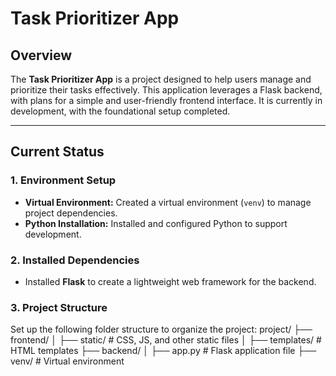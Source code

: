 # Task Prioritizer App

## Overview
The **Task Prioritizer App** is a project designed to help users manage and prioritize their tasks effectively. This application leverages a Flask backend, with plans for a simple and user-friendly frontend interface. It is currently in development, with the foundational setup completed.

---

## Current Status

### 1. Environment Setup
- **Virtual Environment:** Created a virtual environment (`venv`) to manage project dependencies.
- **Python Installation:** Installed and configured Python to support development.

### 2. Installed Dependencies
- Installed **Flask** to create a lightweight web framework for the backend.

### 3. Project Structure
Set up the following folder structure to organize the project:
project/ ├── frontend/ │ ├── static/ # CSS, JS, and other static files │ ├── templates/ # HTML templates ├── backend/ │ ├── app.py # Flask application file ├── venv/ # Virtual environment
